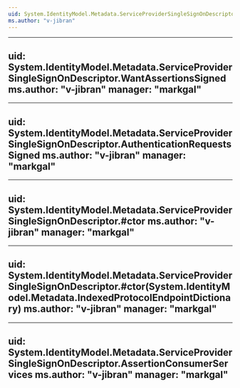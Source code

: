 ```yaml
---
uid: System.IdentityModel.Metadata.ServiceProviderSingleSignOnDescriptor
ms.author: "v-jibran"
---
```


---
uid: System.IdentityModel.Metadata.ServiceProviderSingleSignOnDescriptor.WantAssertionsSigned
ms.author: "v-jibran"
manager: "markgal"
---

---
uid: System.IdentityModel.Metadata.ServiceProviderSingleSignOnDescriptor.AuthenticationRequestsSigned
ms.author: "v-jibran"
manager: "markgal"
---

---
uid: System.IdentityModel.Metadata.ServiceProviderSingleSignOnDescriptor.#ctor
ms.author: "v-jibran"
manager: "markgal"
---

---
uid: System.IdentityModel.Metadata.ServiceProviderSingleSignOnDescriptor.#ctor(System.IdentityModel.Metadata.IndexedProtocolEndpointDictionary)
ms.author: "v-jibran"
manager: "markgal"
---

---
uid: System.IdentityModel.Metadata.ServiceProviderSingleSignOnDescriptor.AssertionConsumerServices
ms.author: "v-jibran"
manager: "markgal"
---
